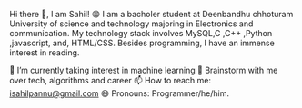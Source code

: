 Hi there 👋, I am Sahil! 😁
I am a bacholer student at Deenbandhu chhoturam University of science and technology majoring in Electronics and communication. My technology stack involves MySQL,C ,C++ ,Python ,javascript, and, HTML/CSS. Besides programming, I have an immense interest in reading.

🔭 I’m currently taking interest in machine learning 
💬 Brainstorm with me over tech, algorithms and career
📫 How to reach me: isahilpannu@gmail.com
😄 Pronouns: Programmer/he/him.
